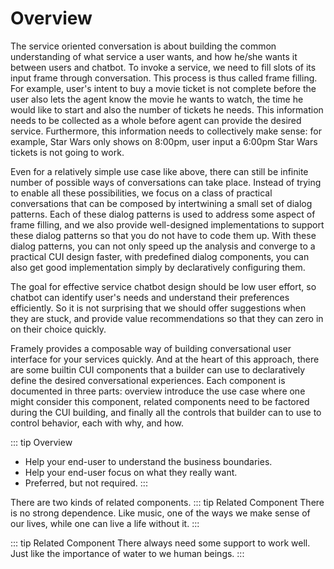 # Overview

The service oriented conversation is about building the common understanding of what service a user wants, and how he/she wants it between users and chatbot. To invoke a service, we need to fill slots of its input frame through conversation. This process is thus called frame filling.  For example, user's intent to buy a movie ticket is not complete before the user also lets the agent know the movie he wants to watch, the time he would like to start and also the number of tickets he needs. This information needs to be collected as a whole before agent can provide the desired service. Furthermore, this information needs to collectively make sense: for example, Star Wars only shows on 8:00pm, user input a 6:00pm Star Wars tickets is not going to work. 


Even for a relatively simple use case like above, there can still be infinite number of possible ways of conversations can take place. Instead of trying to enable all these possibilities, we focus on a class of practical conversations that can be composed by intertwining a small set of dialog patterns. Each of these dialog patterns is used to address some aspect of frame filling, and we also provide well-designed implementations to support these dialog patterns so that you do not have to code them up. With these dialog patterns, you can not only speed up the analysis and converge to a practical CUI design faster, with predefined dialog components, you can also get good implementation simply by declaratively configuring them.


The goal for effective service chatbot design should be low user effort, so chatbot can identify user's needs and understand their preferences efficiently. So it is not surprising that we should offer suggestions when they are stuck, and provide value recommendations so that they can zero in on their choice quickly. 

Framely provides a composable way of building conversational user interface for your services quickly. And at the heart of this approach, there are some builtin CUI components that a builder can use to declaratively define the desired conversational experiences. Each component is documented in three parts: overview introduce the use case where one might consider this component, related components need to be factored during the CUI building, and finally all the controls that builder can to use to control behavior, each with why, and how.

::: tip Overview
 - Help your end-user to understand the business boundaries.
 - Help your end-user focus on what they really want.   
 - Preferred, but not required. 
:::

There are two kinds of related components.
::: tip Related Component <Badge text="Preferred" />
 There is no strong dependence. Like music, one of the ways we make sense of our lives, while one can live a life without it.
:::

::: tip Related Component <Badge type="warning" text="Required" />
 There always need some support to work well. Just like the importance of water to we human beings.
:::
